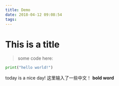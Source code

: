 ```yaml
---
title: Demo
date: 2018-04-12 09:08:54
tags:
---
```

# This is a title

> some code here:
~~~python
print("hello world!")
~~~
today is a nice day! 
这里输入了一些中文！
**bold word**

